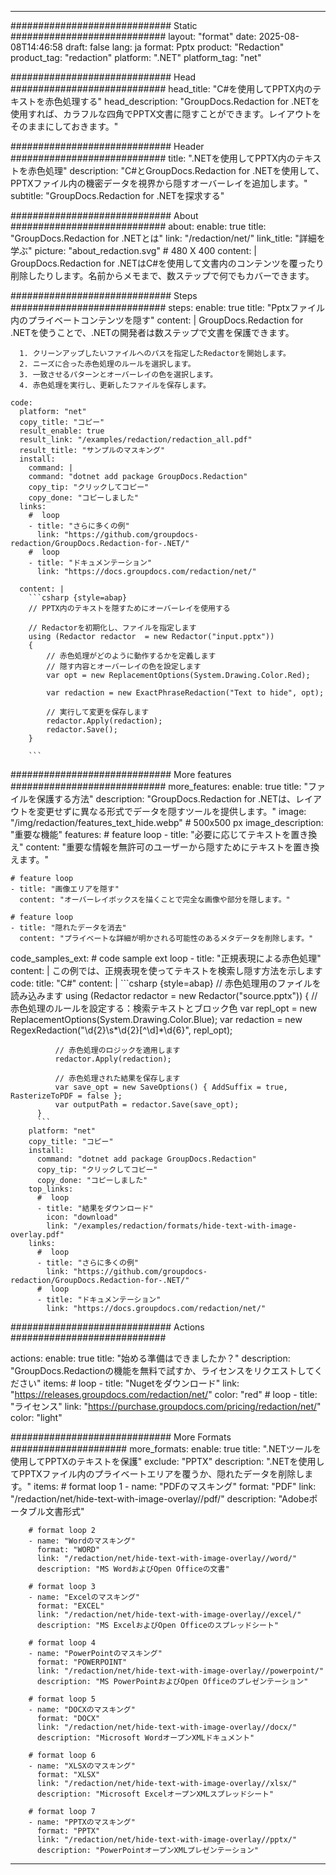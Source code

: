 
---
############################# Static ############################
layout: "format"
date:  2025-08-08T14:46:58
draft: false
lang: ja
format: Pptx
product: "Redaction"
product_tag: "redaction"
platform: ".NET"
platform_tag: "net"

############################# Head ############################
head_title: "C#を使用してPPTX内のテキストを赤色処理する"
head_description: "GroupDocs.Redaction for .NETを使用すれば、カラフルな四角でPPTX文書に隠すことができます。レイアウトをそのままにしておきます。"

############################# Header ############################
title: ".NETを使用してPPTX内のテキストを赤色処理" 
description: "C#とGroupDocs.Redaction for .NETを使用して、PPTXファイル内の機密データを視界から隠すオーバーレイを追加します。"
subtitle: "GroupDocs.Redaction for .NETを探求する" 

############################# About ############################
about:
    enable: true
    title: "GroupDocs.Redaction for .NETとは"
    link: "/redaction/net/"
    link_title: "詳細を学ぶ"
    picture: "about_redaction.svg" # 480 X 400
    content: |
       GroupDocs.Redaction for .NETはC#を使用して文書内のコンテンツを覆ったり削除したりします。名前からメモまで、数ステップで何でもカバーできます。

############################# Steps ############################
steps:
    enable: true
    title: "Pptxファイル内のプライベートコンテンツを隠す"
    content: |
      GroupDocs.Redaction for .NETを使うことで、.NETの開発者は数ステップで文書を保護できます。
      
      1. クリーンアップしたいファイルへのパスを指定したRedactorを開始します。
      2. ニーズに合った赤色処理のルールを選択します。
      3. 一致させるパターンとオーバーレイの色を選択します。
      4. 赤色処理を実行し、更新したファイルを保存します。
   
    code:
      platform: "net"
      copy_title: "コピー"
      result_enable: true
      result_link: "/examples/redaction/redaction_all.pdf"
      result_title: "サンプルのマスキング"
      install:
        command: |
        command: "dotnet add package GroupDocs.Redaction"
        copy_tip: "クリックしてコピー"
        copy_done: "コピーしました"
      links:
        #  loop
        - title: "さらに多くの例"
          link: "https://github.com/groupdocs-redaction/GroupDocs.Redaction-for-.NET/"
        #  loop
        - title: "ドキュメンテーション"
          link: "https://docs.groupdocs.com/redaction/net/"
          
      content: |
        ```csharp {style=abap}
        // PPTX内のテキストを隠すためにオーバーレイを使用する

        // Redactorを初期化し、ファイルを指定します
        using (Redactor redactor  = new Redactor("input.pptx"))
        {
            // 赤色処理がどのように動作するかを定義します
            // 隠す内容とオーバーレイの色を設定します
            var opt = new ReplacementOptions(System.Drawing.Color.Red);
            
            var redaction = new ExactPhraseRedaction("Text to hide", opt);

            // 実行して変更を保存します
            redactor.Apply(redaction);
            redactor.Save();
        }
        
        ```            


############################# More features ############################
more_features:
  enable: true
  title: "ファイルを保護する方法"
  description: "GroupDocs.Redaction for .NETは、レイアウトを変更せずに異なる形式でデータを隠すツールを提供します。"
  image: "/img/redaction/features_text_hide.webp" # 500x500 px
  image_description: "重要な機能"
  features:
    # feature loop
    - title: "必要に応じてテキストを置き換え"
      content: "重要な情報を無許可のユーザーから隠すためにテキストを置き換えます。"

    # feature loop
    - title: "画像エリアを隠す"
      content: "オーバーレイボックスを描くことで完全な画像や部分を隠します。"

    # feature loop
    - title: "隠れたデータを消去"
      content: "プライベートな詳細が明かされる可能性のあるメタデータを削除します。"
      
  code_samples_ext:
    # code sample ext loop
    - title: "正規表現による赤色処理"
      content: |
        この例では、正規表現を使ってテキストを検索し隠す方法を示します
      code:
        title: "C#"
        content: |
          ```csharp {style=abap}
          //  赤色処理用のファイルを読み込みます
          using (Redactor redactor  = new Redactor("source.pptx"))
          {
              // 赤色処理のルールを設定する：検索テキストとブロック色
              var repl_opt = new ReplacementOptions(System.Drawing.Color.Blue);
              var redaction = new RegexRedaction("\\d{2}\\s*\\d{2}[^\\d]*\\d{6}", repl_opt);

              // 赤色処理のロジックを適用します
              redactor.Apply(redaction);

              // 赤色処理された結果を保存します
              var save_opt = new SaveOptions() { AddSuffix = true, RasterizeToPDF = false };
              var outputPath = redactor.Save(save_opt);
          }
          ```
        platform: "net"
        copy_title: "コピー"
        install:
          command: "dotnet add package GroupDocs.Redaction"
          copy_tip: "クリックしてコピー"
          copy_done: "コピーしました"
        top_links:
          #  loop
          - title: "結果をダウンロード"
            icon: "download"
            link: "/examples/redaction/formats/hide-text-with-image-overlay.pdf"
        links:
          #  loop
          - title: "さらに多くの例"
            link: "https://github.com/groupdocs-redaction/GroupDocs.Redaction-for-.NET/"
          #  loop
          - title: "ドキュメンテーション"
            link: "https://docs.groupdocs.com/redaction/net/"


############################# Actions ############################

actions:
  enable: true
  title: "始める準備はできましたか？"
  description: "GroupDocs.Redactionの機能を無料で試すか、ライセンスをリクエストしてください"
  items:
    #  loop
    - title: "Nugetをダウンロード"
      link: "https://releases.groupdocs.com/redaction/net/"
      color: "red"
        #  loop
    - title: "ライセンス"
      link: "https://purchase.groupdocs.com/pricing/redaction/net/"
      color: "light"


############################# More Formats #####################
more_formats:
    enable: true
    title: ".NETツールを使用してPPTXのテキストを保護"
    exclude: "PPTX"
    description: ".NETを使用してPPTXファイル内のプライベートエリアを覆うか、隠れたデータを削除します。"
    items: 
        # format loop 1
        - name: "PDFのマスキング"
          format: "PDF"
          link: "/redaction/net/hide-text-with-image-overlay//pdf/"
          description: "Adobeポータブル文書形式"

        # format loop 2
        - name: "Wordのマスキング"
          format: "WORD"
          link: "/redaction/net/hide-text-with-image-overlay//word/"
          description: "MS WordおよびOpen Officeの文書"
          
        # format loop 3
        - name: "Excelのマスキング"
          format: "EXCEL"
          link: "/redaction/net/hide-text-with-image-overlay//excel/"
          description: "MS ExcelおよびOpen Officeのスプレッドシート"

        # format loop 4
        - name: "PowerPointのマスキング"
          format: "POWERPOINT"
          link: "/redaction/net/hide-text-with-image-overlay//powerpoint/"
          description: "MS PowerPointおよびOpen Officeのプレゼンテーション"

        # format loop 5
        - name: "DOCXのマスキング"
          format: "DOCX"
          link: "/redaction/net/hide-text-with-image-overlay//docx/"
          description: "Microsoft WordオープンXMLドキュメント"
          
        # format loop 6
        - name: "XLSXのマスキング"
          format: "XLSX"
          link: "/redaction/net/hide-text-with-image-overlay//xlsx/"
          description: "Microsoft ExcelオープンXMLスプレッドシート"
          
        # format loop 7
        - name: "PPTXのマスキング"
          format: "PPTX"
          link: "/redaction/net/hide-text-with-image-overlay//pptx/"
          description: "PowerPointオープンXMLプレゼンテーション"


---